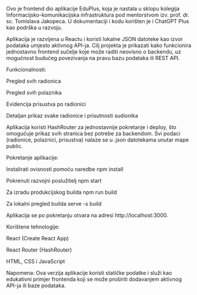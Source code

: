 Ovo je frontend dio aplikacije EduPlus, koja je nastala u sklopu kolegija Informacijsko-komunikacijska infrastruktura pod mentorstvom izv. prof. dr. sc. Tomislava Jakopeca.
U dokumentaciji i kodu korišten je i ChatGPT Plus kao podrška u razvoju.

Aplikacija je razvijena u Reactu i koristi lokalne JSON datoteke kao izvor podataka umjesto aktivnog API-ja.
Cilj projekta je prikazati kako funkcionira jednostavno frontend sučelje koje može raditi neovisno o backendu, uz mogućnost budućeg povezivanja na pravu bazu podataka ili REST API.

Funkcionalnosti:

Pregled svih radionica

Pregled svih polaznika

Evidencija prisustva po radionici

Detaljan prikaz svake radionice i prisutnosti sudionika

Aplikacija koristi HashRouter za jednostavnije pokretanje i deploy, što omogućuje prikaz svih stranica bez potrebe za backendom.
Svi podaci (radionice, polaznici, prisustva) nalaze se u .json datotekama unutar mape public.

Pokretanje aplikacije:

Instalirati ovisnosti pomoću naredbe
npm install

Pokrenuti razvojni poslužitelj
npm start

Za izradu produkcijskog builda
npm run build

Za lokalni pregled builda
serve -s build

Aplikacija se po pokretanju otvara na adresi http://localhost:3000.

Korištene tehnologije:

React (Create React App)

React Router (HashRouter)

HTML, CSS i JavaScript

Napomena:
Ova verzija aplikacije koristi statičke podatke i služi kao edukativni primjer frontenda koji se može proširiti dodavanjem aktivnog API-ja ili baze podataka.

